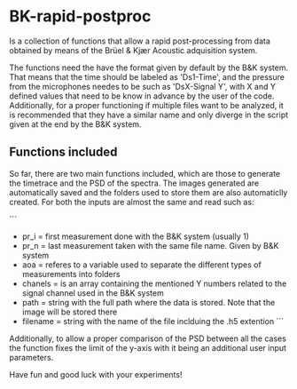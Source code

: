 # BK-rapid-postproc
Is a collection of functions that allow a rapid post-processing from data obtained by means of the Brüel & Kjær Acoustic adquisition system.

The functions need the have the format given by default by the B&K system. That means that the time should be labeled as 'Ds1-Time', and the pressure from the microphones needes to be such as 'DsX-Signal Y', with X and Y defined values that need to be know in advance by the user of the code. Additionally, for a proper functioning if multiple files want to be analyzed, it is recommended that they have a similar name and only diverge in the script given at the end by the B&K system.  

## Functions included
So far, there are two main functions included, which are those to generate the timetrace and the PSD of the spectra. The images generated are automatically saved and the folders used to store them are also automaticlly created.
For both the inputs are almost the same and read such as:

´´´
- pr_i = first measurement done with the B&K system (usually 1)
- pr_n = last measurement taken with the same file name. Given by B&K system
- aoa = referes to a variable used to separate the different types of measurements into folders
- chanels = is an array containing the mentioned Y numbers related to the signal channel used in the B&K system
- path = string with the full path where the data is stored. Note that the image will be stored there
- filename = string with the name of the file inclduing the .h5 extention
´´´

Additionally, to allow a proper comparison of the PSD between all the cases the function fixes the limit of the y-axis with it being an additional user input parameters.

Have fun and good luck with your experiments!
